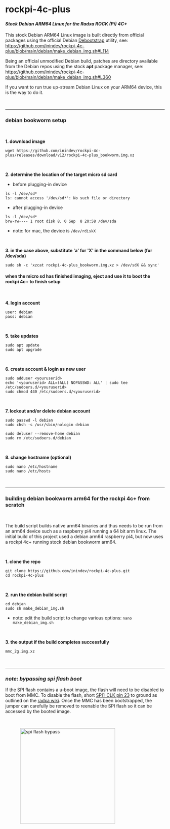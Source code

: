 # rockpi-4c-plus
#### *Stock Debian ARM64 Linux for the Radxa ROCK (Pi) 4C+*

This stock Debian ARM64 Linux image is built directly from official packages using the official Debian [Debootstrap](https://wiki.debian.org/Debootstrap) utility, see: https://github.com/inindev/rockpi-4c-plus/blob/main/debian/make_debian_img.sh#L114

Being an official unmodified Debian build, patches are directory available from the Debian repos using the stock **apt** package manager, see: https://github.com/inindev/rockpi-4c-plus/blob/main/debian/make_debian_img.sh#L360

If you want to run true up-stream Debian Linux on your ARM64 device, this is the way to do it.

<br/>

---
### debian bookworm setup

<br/>

**1. download image**
```
wget https://github.com/inindev/rockpi-4c-plus/releases/download/v12/rockpi-4c-plus_bookworm.img.xz
```

<br/>

**2. determine the location of the target micro sd card**

 * before plugging-in device
```
ls -l /dev/sd*
ls: cannot access '/dev/sd*': No such file or directory
```

 * after plugging-in device
```
ls -l /dev/sd*
brw-rw---- 1 root disk 8, 0 Sep  8 20:58 /dev/sda
```
* note: for mac, the device is ```/dev/rdiskX```

<br/>

**3. in the case above, substitute 'a' for 'X' in the command below (for /dev/sda)**
```
sudo sh -c 'xzcat rockpi-4c-plus_bookworm.img.xz > /dev/sdX && sync'
```

#### when the micro sd has finished imaging, eject and use it to boot the rockpi 4c+ to finish setup

<br/>

**4. login account**
```
user: debian
pass: debian
```

<br/>

**5. take updates**
```
sudo apt update
sudo apt upgrade
```

<br/>

**6. create account & login as new user**
```
sudo adduser <youruserid>
echo '<youruserid> ALL=(ALL) NOPASSWD: ALL' | sudo tee /etc/sudoers.d/<youruserid>
sudo chmod 440 /etc/sudoers.d/<youruserid>
```

<br/>

**7. lockout and/or delete debian account**
```
sudo passwd -l debian
sudo chsh -s /usr/sbin/nologin debian
```

```
sudo deluser --remove-home debian
sudo rm /etc/sudoers.d/debian
```

<br/>

**8. change hostname (optional)**
```
sudo nano /etc/hostname
sudo nano /etc/hosts
```

<br/>


---
### building debian bookworm arm64 for the rockpi 4c+ from scratch

<br/>

The build script builds native arm64 binaries and thus needs to be run from an arm64 device such as a raspberry pi4 running 
a 64 bit arm linux. The initial build of this project used a debian arm64 raspberry pi4, but now uses a rockpi 4c+ running 
stock debian bookworm arm64.

<br/>

**1. clone the repo**
```
git clone https://github.com/inindev/rockpi-4c-plus.git
cd rockpi-4c-plus
```

<br/>

**2. run the debian build script**
```
cd debian
sudo sh make_debian_img.sh
```
* note: edit the build script to change various options: ```nano make_debian_img.sh```

<br/>

**3. the output if the build completes successfully**
```
mmc_2g.img.xz
```

<br/>

---
### _note: bypassing spi flash boot_

If the SPI flash contains a u-boot image, the flash will need to be disabled to boot from MMC. To disable the flash, short [SPI1_CLK pin 23](https://wiki.radxa.com/Rockpi4/hardware/gpio) to ground as outlined on the [radxa wiki](https://wiki.radxa.com/Rockpi4/dev/spi-install#Case_2:_Update_SPI_flash_with_bootloader_inside). Once the MMC has been bootstrapped, the jumper can carefully be removed to reenable the SPI flash so it can be accessed by the booted image.

<br/>

&nbsp;&nbsp;&nbsp;&nbsp;&nbsp;&nbsp;&nbsp;&nbsp;&nbsp;&nbsp;&nbsp;&nbsp;<img src="https://wiki.radxa.com/mw/images/c/c4/Spi_clk_gnd.jpg" alt="spi flash bypass" width="300"/>

<br/>
